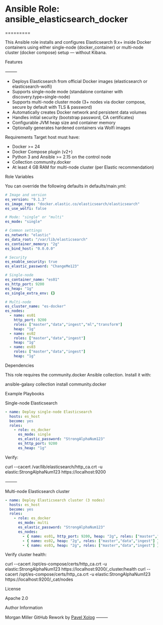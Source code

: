 # Ansible Role: ansible_elasticsearch_docker

=========

This Ansible role installs and configures Elasticsearch 9.x+ inside Docker containers using either single-node (docker_container) or multi-node cluster (docker compose) setup — without Kibana.

Features

⸻

- Deploys Elasticsearch from official Docker images (elasticsearch or elasticsearch-wolfi)
- Supports single-node mode (standalone container with discovery.type=single-node)
- Supports multi-node cluster mode (3+ nodes via docker compose, secure by default with TLS & password)
- Automatically creates Docker network and persistent data volumes
- Handles initial security (bootstrap password, CA certificates)
- Configurable JVM heap size and container memory
- Optionally generates hardened containers via Wolfi images

Requirements
Target host must have:

- Docker >= 24
- Docker Compose plugin (v2+)
- Python 3 and Ansible >= 2.15 on the control node
- Collection community.docker
- At least 4 GB RAM for multi-node cluster (per Elastic recommendation)

Role Variables

You can override the following defaults in defaults/main.yml:

```yaml
# Image and version
es_version: "9.1.3"
es_image_repo: "docker.elastic.co/elasticsearch/elasticsearch"
es_use_wolfi: false

# Mode: "single" or "multi"
es_mode: "single"

# Common settings
es_network: "elastic"
es_data_root: "/var/lib/elasticsearch"
es_container_memory: "2g"
es_bind_host: "0.0.0.0"

# Security
es_enable_security: true
es_elastic_password: "ChangeMe123"

# Single-node
es_container_name: "es01"
es_http_port: 9200
es_heap: "1g"
es_single_extra_env: {}

# Multi-node
es_cluster_name: "es-docker"
es_nodes:
  - name: es01
    http_port: 9200
    roles: ["master","data","ingest","ml","transform"]
    heap: "1g"
  - name: es02
    roles: ["master","data","ingest"]
    heap: "1g"
  - name: es03
    roles: ["master","data","ingest"]
    heap: "1g"
```

Dependencies

This role requires the community.docker Ansible collection.
Install it with:

ansible-galaxy collection install community.docker

Example Playbooks

Single-node Elasticsearch

```yaml
- name: Deploy single-node Elasticsearch
  hosts: es_host
  become: yes
  roles:
    - role: es_docker
      es_mode: single
      es_elastic_password: "StrongAlphaNum123"
      es_http_port: 9200
      es_heap: "1g"
```

Verify:

curl --cacert /var/lib/elasticsearch/http_ca.crt -u elastic:StrongAlphaNum123 https://localhost:9200


⸻

Multi-node Elasticsearch cluster

```yaml
- name: Deploy Elasticsearch cluster (3 nodes)
  hosts: es_host
  become: yes
  roles:
    - role: es_docker
      es_mode: multi
      es_elastic_password: "StrongAlphaNum123"
      es_nodes:
        - { name: es01, http_port: 9200, heap: "2g", roles: ["master","data","ingest"] }
        - { name: es02, heap: "2g", roles: ["master","data","ingest"] }
        - { name: es03, heap: "2g", roles: ["master","data","ingest"] }
```

Verify cluster health:

curl --cacert /opt/es-compose/certs/http_ca.crt -u elastic:StrongAlphaNum123 https://localhost:9200/_cluster/health
curl --cacert /opt/es-compose/certs/http_ca.crt -u elastic:StrongAlphaNum123 https://localhost:9200/_cat/nodes

License

Apache 2.0

Author Information

Morgan Miller
GitHub
Rework by [Pavel Xolog](https://github.com/Xolog)
⸻
